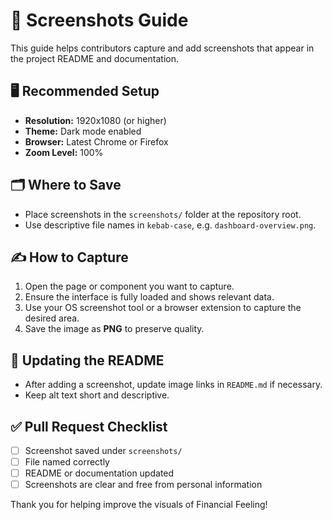 # 📸 Screenshots Guide

This guide helps contributors capture and add screenshots that appear in the project README and documentation.

## 🖥 Recommended Setup
- **Resolution:** 1920x1080 (or higher)
- **Theme:** Dark mode enabled
- **Browser:** Latest Chrome or Firefox
- **Zoom Level:** 100%

## 🗂 Where to Save
- Place screenshots in the `screenshots/` folder at the repository root.
- Use descriptive file names in `kebab-case`, e.g. `dashboard-overview.png`.

## ✍️ How to Capture
1. Open the page or component you want to capture.
2. Ensure the interface is fully loaded and shows relevant data.
3. Use your OS screenshot tool or a browser extension to capture the desired area.
4. Save the image as **PNG** to preserve quality.

## 🔁 Updating the README
- After adding a screenshot, update image links in `README.md` if necessary.
- Keep alt text short and descriptive.

## ✅ Pull Request Checklist
- [ ] Screenshot saved under `screenshots/`
- [ ] File named correctly
- [ ] README or documentation updated
- [ ] Screenshots are clear and free from personal information

Thank you for helping improve the visuals of Financial Feeling!

